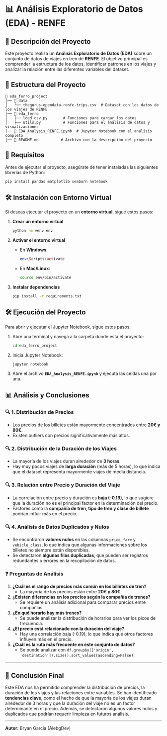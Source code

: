 # 📊 Análisis Exploratorio de Datos (EDA) - RENFE

## 📌 Descripción del Proyecto
Este proyecto realiza un **Análisis Exploratorio de Datos (EDA)** sobre un conjunto de datos de viajes en tren de **RENFE**. 
El objetivo principal es comprender la estructura de los datos, identificar patrones en los viajes y analizar la relación entre las diferentes variables del dataset.

## 📂 Estructura del Proyecto
```
📁 eda_ferro_project
│── 📂 data
│   └── thegurus-opendata-renfe-trips.csv  # Dataset con los datos de los viajes de RENFE
│── 📂 eda_ferro
│   ├── load_csv.py       # Funciones para cargar los datos
│   ├── utils.py          # Funciones para el análisis de datos y visualizaciones
│── 📜 EDA_Analysis_RENFE.ipynb  # Jupyter Notebook con el análisis completo
│── 📜 README.md          # Archivo con la descripción del proyecto
```

## 🚀 Requisitos
Antes de ejecutar el proyecto, asegúrate de tener instaladas las siguientes librerías de Python:
```bash
pip install pandas matplotlib seaborn notebook
```

## 🛠️ Instalación con Entorno Virtual
Si deseas ejecutar el proyecto en un **entorno virtual**, sigue estos pasos:

1. **Crear un entorno virtual**
   ```bash
   python -m venv env
   ```

2. **Activar el entorno virtual**
   - En **Windows**:
     ```bash
     env\Scripts\activate
     ```
   - En **Mac/Linux**:
     ```bash
     source env/bin/activate
     ```

3. **Instalar dependencias**
   ```bash
   pip install -r requirements.txt
   ```

## 🛠️ Ejecución del Proyecto
Para abrir y ejecutar el Jupyter Notebook, sigue estos pasos:
1. Abre una terminal y navega a la carpeta donde está el proyecto:
   ```bash
   cd eda_ferro_project
   ```
2. Inicia Jupyter Notebook:
   ```bash
   jupyter notebook
   ```
3. Abre el archivo **`EDA_Analysis_RENFE.ipynb`** y ejecuta las celdas una por una.

## 📊 Análisis y Conclusiones
### 🔍 **1. Distribución de Precios**
- Los precios de los billetes están mayormente concentrados entre **20€ y 80€**.
- Existen outliers con precios significativamente más altos.

### 🔍 **2. Distribución de la Duración de los Viajes**
- La mayoría de los viajes duran alrededor de **3 horas**.
- Hay muy pocos viajes de **larga duración** (más de 5 horas), lo que indica que el dataset representa mayormente viajes de media distancia.

### 🔍 **3. Relación entre Precio y Duración del Viaje**
- La correlación entre precio y duración es **baja (-0.19)**, lo que sugiere que la duración no es el principal factor en la determinación del precio.
- Factores como la **compañía de tren, tipo de tren y clase de billete** podrían influir más en el precio.

### 🔍 **4. Análisis de Datos Duplicados y Nulos**
- Se encontraron **valores nulos** en las columnas `price`, `fare` y `vehicle_class`, lo que indica que algunas informaciones sobre los billetes no siempre están disponibles.
- Se detectaron **algunas filas duplicadas**, que pueden ser registros redundantes o errores en la recopilación de datos.

### ❓ **Preguntas de Análisis**
1. **¿Cuál es el rango de precios más común en los billetes de tren?**  
   - La mayoría de los precios están entre **20€ y 80€**.
2. **¿Existen diferencias en los precios según la compañía de trenes?**  
   - Se requiere un análisis adicional para comparar precios entre compañías.
3. **¿En qué horario hay más trenes?**  
   - Se puede analizar la distribución de horarios para ver los picos de frecuencia.
4. **¿El precio está relacionado con la duración del viaje?**  
   - Hay una correlación baja (-0.19), lo que indica que otros factores influyen más en el precio.
5. **¿Cuál es la ruta más frecuente en este conjunto de datos?**  
   - Se puede analizar con `df.groupby(['origin', 'destination']).size().sort_values(ascending=False)`.

---

## 📌 Conclusión Final
Este EDA nos ha permitido comprender la distribución de precios, la duración de los viajes y las relaciones entre variables. Se han identificado **tendencias clave**, como el hecho de que la mayoría de los viajes duran alrededor de 3 horas y que la duración del viaje no es un factor determinante en el precio. Además, se detectaron algunos valores nulos y duplicados que podrían requerir limpieza en futuros análisis.

---
**Autor:** Bryan Garcia (AlebgDev)
